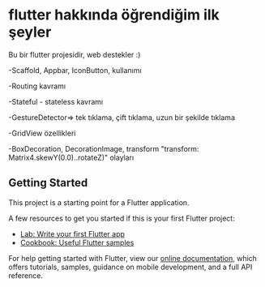 # flutter hakkında öğrendiğim ilk şeyler

Bu bir flutter projesidir, web destekler :)

-Scaffold, Appbar, IconButton, kullanımı

-Routing kavramı

-Stateful - stateless kavramı

-GestureDetector=> tek tıklama, çift tıklama, uzun bir şekilde tıklama

-GridView özellikleri

-BoxDecoration, DecorationImage, transform "transform: Matrix4.skewY(0.0)..rotateZ)" olayları


## Getting Started

This project is a starting point for a Flutter application.

A few resources to get you started if this is your first Flutter project:

- [Lab: Write your first Flutter app](https://flutter.dev/docs/get-started/codelab)
- [Cookbook: Useful Flutter samples](https://flutter.dev/docs/cookbook)

For help getting started with Flutter, view our
[online documentation](https://flutter.dev/docs), which offers tutorials,
samples, guidance on mobile development, and a full API reference.
